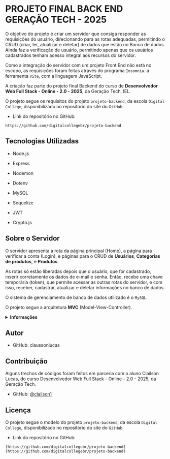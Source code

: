 # PROJETO FINAL BACK END GERAÇÃO TECH - 2025

O objetivo do projeto é criar um servidor que consiga responder as requisições do usuário, direcionando para as rotas adequadas, permitindo o CRUD (criar, ler, atualizar e deletar) de dados que estão no Banco de dados. Ainda faz a verificação de usuário, permitindo apenas que os usuários cadastrados tenham acesso integral aos recursos do servidor.

Como a integração do servidor com um projeto Front End não está no escopo, as requisições foram feitas através do programa `Insomnia`.
a ferramenta `Vite`, com a linguagem JavaScript.

A criação faz parte do projeto final Backend do curso de **Desenvolvedor Web Full Stack - Online - 2.0 - 2025**, da Geração Tech, IEL.

O projeto segue os requisitos do projeto `projeto-backend`, da escola `Digital College`, disponibilizado no repositório do site do `GitHub`:

- Link do repositório no GitHub:

```https://github.com/digitalcollegebr/projeto-backend```

## Tecnologias Utilizadas

- Node.js

- Express

- Nodemon

- Dotenv

- MySQL

- Sequelize

- JWT

- Crypto.js

## Sobre o Servidor

O servidor apresenta a rota da página principal (Home), a página para verificar a conta (Login), e páginas para o CRUD de **Usuários**, **Categorias de produtos**, e **Produtos**.

As rotas só estão liberadas depois que o usuário, que for cadastrado, inserir corretamente os dados de e-mail e senha. Então, recebe uma chave temporária (token), que permite acessar as outras rotas do servidor, e com isso, receber, cadastrar, atualizar e deletar informações no banco de dados.

O sistema de gerenciamento de banco de dados utilizado é o `MySQL`.

O projeto segue a arquitetura **MVC** (Model-View-Controller).

<details>
  <summary><strong>Informações</strong></summary>

## Estrutura Lógica do Servidor
A imagem foi criada no site [Whimsical](https://whimsical.com/).

![Estrutura Lógica](./doc/server-api.png)

> Nota: como a lógica para as rotas de Categorias e Produtos são semelhantes a rota de Usuários, a imagem mostra apenas a rota, `controller`, `model` e tabela no banco de dados para Usuários.

## Estrutura de pastas

Segue a estrutura de pastas do projeto.

<details>
  <summary><strong>Estrutura</strong></summary>

```
|--- doc/
|--- src/
|--- |--- config/
|          |--- connection.js
|--- |--- controllers/
|          |--- AuthController.js
|          |--- CategoryController.js
|          |--- ProductController.js
|          |--- UserController.js
|--- |--- database/
|          |--- execute.js
|          |--- syncforce.js
|--- |--- models/
|          |--- CategoryModel.js
|          |--- ImageModel.js
|          |--- OptionModel.js
|          |--- ProdCateg.js
|          |--- ProductModel.js
|          |--- userModel.js
|--- |--- routes/
|          |--- CategoryRoutes.js
|          |--- PrivatesRoutes.js
|          |--- ProductRoutes.js
|          |--- PublicRoutes.js
|          |--- UserRoutes.js
|--- .env
|--- .gitignore
|--- README.md
|--- package-lock.json
|--- package.json
|--- server.js
```
</details>

## Tabelas no Banco de Dados

Existem seis tabelas no banco de dados: `usuários`, `categorias`, `produtos`, `imagens do produto`, `opções do produto` e `produtos e categoria`.

<details>
  <summary><strong>Informações</strong></summary>

A imagem representa a estrutura de relacionamento das tabelas:

![Tabela ER](./doc/tabelas-er.png)

> Imagem criada no site **Whimsical**.

### 1 - Tabelas

<details>
  <summary><strong>Sobre</strong></summary>

- Tabela de Usuários
 
![Tabela Users](./doc/tab-user.png)

> Imagem criada no site **Whimsical**.

- Tabela de Categorias

![Tabela Category](./doc/tab-category.png)

> Imagem criada no site **Whimsical**.

- Tabela de Produtos

![Tabela Products](./doc/tab-products.png)

> Imagem criada no site **Whimsical**.

- Tabela de Imagens do Produto

![Tabela Images](./doc/tab-images.png)

> Imagem criada no site **Whimsical**.

- Tabela de Opções do Produto

![Tabela Options](./doc/tab-options-prod.png)

> Imagem criada no site **Whimsical**.

- Tabela de Produtos e Categoria
  
![Tabela Prod-Categ](./doc/tab-prod-categ.png)

> Imagem criada no site **Whimsical**.

</details>

</details>

## Rotas

<details>
  <summary><strong>Mais</strong></summary>


### Rotas Públicas
<details>
  <summary><strong>Mais</strong></summary>

- Endereço Home:

```
GET  http://localhost:3000
```

- Endereço para criar usuário (retorno é um ‘token’):

```
POST  http://localhost:3000/v1/user
```

- Endereço para entrar na conta (login):

```
POST  http://localhost:3000/v1/user/token
```
</details>

### Rotas Privadas
<details>
  <summary><strong>Mais</strong></summary>

**Usuários**

- Buscar usuário por ID:

```
GET  http://localhost:3000/v1/user/:id
```

- Atualizar usuário por ID:

```
POST  http://localhost:3000/v1/user/:id
```

- Deletar usuário por ID:

```
DELETE  http://localhost:3000/v1/user/:id
```

**Categorias**

- Buscar todas as categorias:

```
GET  http://localhost:3000/v1/category/search
```

- Buscar categoria por ID:

```
GET  http://localhost:3000/v1/category/:id
```

- Criar categoria:

```
POST  http://localhost:3000/v1/category
```

- Atualizar categoria por ID:

```
POST  http://localhost:3000/v1/category/:id
```

- Deletar categoria por ID:

```
DELETE  http://localhost:3000/v1/category/:id
```

**Produtos**

- Buscar todos os produtos:

```
GET  http://localhost:3000/v1/product/search
```

- Buscar produto por ID:

```
GET  http://localhost:3000/v1/product/:id
```

- Criar produto:

```
POST  http://localhost:3000/v1/product
```

- Atualizar produto por ID:

```
POST  http://localhost:3000/v1/product/:id
```

- Deletar produto por ID:

```
DELETE  http://localhost:3000/v1/product/:id
```
</details>

</details>

## Instalação
<details>
  <summary><strong>Informações</strong></summary>

- Criar pasta para o projeto, e abrir o VScode nela.

- Criar `package.json`:

```
npm init -y
```

- Instalação da biblioteca Nodemon:

```
npm install --save-dev nodemon
```

- Criar arquivo `server.js`

- Editar arquivo `package.json`:

  - Em **main** trocar para server.js;
  - Em **scripts**, adicionar: "start": "nodemon server.js"
  - Alterar: "author": "Nome",
  - Alterar: "description": "texto da descrição"

- Instalação da biblioteca Express:

```
npm install express
```

- Instalação da biblioteca JSON Web Token:

```
npm install jsonwebtoken
```

- Instalação da biblioteca Dotenv:

```
npm install dotenv
```

- Instalação das bibliotecas Sequelize e MySQL2:

```
npm install sequelize mysql2
```

- Instalação da biblioteca CRYPTO-JS:

```
npm install crypto-js
```

- Iniciar o servidor:

```
npm start
```

</details>

</details>

## Autor

- GitHub: claussonlucas

## Contribuição

Alguns trechos de códigos foram feitos em parceria com o aluno Clailson Lucas, do curso Desenvolvedor Web Full Stack - Online - 2.0 - 2025, da Geração Tech.

- GitHub: [@clailson1](https://github.com/clailson1)

## Licença

O projeto segue o modelo do projeto `projeto-backend`, da escola `Digital College`, disponibilizado no repositório do site do `GitHub`:

- Link do repositório no GitHub:

 ```[https://github.com/digitalcollegebr/projeto-backend](https://github.com/digitalcollegebr/projeto-backend)```
